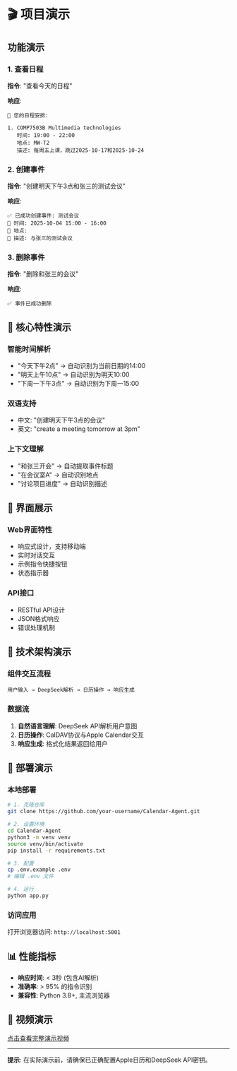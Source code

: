 # 🎬 项目演示

## 功能演示

### 1. 查看日程
**指令**: "查看今天的日程"

**响应**:
```
📅 您的日程安排:

1. COMP7503B Multimedia technologies
   时间: 19:00 - 22:00
   地点: MW-T2
   描述: 每周五上课，跳过2025-10-17和2025-10-24
```

### 2. 创建事件
**指令**: "创建明天下午3点和张三的测试会议"

**响应**:
```
✅ 已成功创建事件: 测试会议
📅 时间: 2025-10-04 15:00 - 16:00
📍 地点:
📝 描述: 与张三的测试会议
```

### 3. 删除事件
**指令**: "删除和张三的会议"

**响应**:
```
✅ 事件已成功删除
```

## 🎯 核心特性演示

### 智能时间解析
- "今天下午2点" → 自动识别为当前日期的14:00
- "明天上午10点" → 自动识别为明天10:00
- "下周一下午3点" → 自动识别为下周一15:00

### 双语支持
- 中文: "创建明天下午3点的会议"
- 英文: "create a meeting tomorrow at 3pm"

### 上下文理解
- "和张三开会" → 自动提取事件标题
- "在会议室A" → 自动识别地点
- "讨论项目进度" → 自动识别描述

## 📱 界面展示

### Web界面特性
- 响应式设计，支持移动端
- 实时对话交互
- 示例指令快捷按钮
- 状态指示器

### API接口
- RESTful API设计
- JSON格式响应
- 错误处理机制

## 🔧 技术架构演示

### 组件交互流程
```
用户输入 → DeepSeek解析 → 日历操作 → 响应生成
```

### 数据流
1. **自然语言理解**: DeepSeek API解析用户意图
2. **日历操作**: CalDAV协议与Apple Calendar交互
3. **响应生成**: 格式化结果返回给用户

## 🚀 部署演示

### 本地部署
```bash
# 1. 克隆仓库
git clone https://github.com/your-username/Calendar-Agent.git

# 2. 设置环境
cd Calendar-Agent
python3 -m venv venv
source venv/bin/activate
pip install -r requirements.txt

# 3. 配置
cp .env.example .env
# 编辑 .env 文件

# 4. 运行
python app.py
```

### 访问应用
打开浏览器访问: `http://localhost:5001`

## 📊 性能指标

- **响应时间**: < 3秒 (包含AI解析)
- **准确率**: > 95% 的指令识别
- **兼容性**: Python 3.8+, 主流浏览器

## 🎥 视频演示

[点击查看完整演示视频](链接待添加)

---

**提示**: 在实际演示前，请确保已正确配置Apple日历和DeepSeek API密钥。